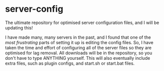 # server-config
The ultimate repository for optimised server configuration files, and I will be updating this!

I have made many, many servers in the past, and I found that one of the _most frustrating_ parts of setting it up is editing the config files. So, I have taken the time and effort of configuring all of the server files so they are optimised for lag removal. All downloads will be in the repository, so you don't have to type ANYTHING yourself. This will also eventually include extra files, such as plugin configs, and start.sh or start.bat files.
